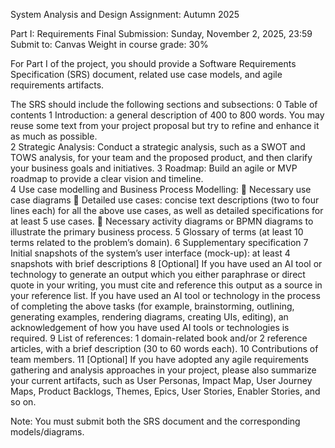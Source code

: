System Analysis and Design
Assignment: Autumn 2025
 
Part I: Requirements
Final Submission: Sunday, November 2, 2025, 23:59
Submit to: Canvas
Weight in course grade: 30%

For Part I of the project, you should provide a Software Requirements Specification (SRS) document, related use case models, and agile requirements artifacts. 

The SRS should include the following sections and subsections:
0	Table of contents
1	Introduction: a general description of 400 to 800 words. You may reuse some text from your project proposal but try to refine and enhance it as much as possible.   
2	Strategic Analysis: Conduct a strategic analysis, such as a SWOT and TOWS analysis, for your team and the proposed product, and then clarify your business goals and initiatives.
3	Roadmap: Build an agile or MVP roadmap to provide a clear vision and timeline.    
4	Use case modelling and Business Process Modelling:
	Necessary use case diagrams
	Detailed use cases: concise text descriptions (two to four lines each) for all the above use cases, as well as detailed specifications for at least 5 use cases.
	Necessary activity diagrams or BPMN diagrams to illustrate the primary business process.
5	Glossary of terms (at least 10 terms related to the problem’s domain).
6	Supplementary specification
7	Initial snapshots of the system’s user interface (mock-up): at least 4 snapshots with brief descriptions 
8	[Optional] If you have used an AI tool or technology to generate an output which you either paraphrase or direct quote in your writing, you must cite and reference this output as a source in your reference list. 
If you have used an AI tool or technology in the process of completing the above tasks (for example, brainstorming, outlining, generating examples, rendering diagrams, creating UIs, editing), an acknowledgement of how you have used AI tools or technologies is required.
9	List of references: 1 domain-related book and/or 2 reference articles, with a brief description (30 to 60 words each). 
10	Contributions of team members. 
11	[Optional] If you have adopted any agile requirements gathering and analysis approaches in your project, please also summarize your current artifacts, such as User Personas, Impact Map, User Journey Maps, Product Backlogs, Themes, Epics, User Stories, Enabler Stories, and so on.

Note: You must submit both the SRS document and the corresponding models/diagrams. 

